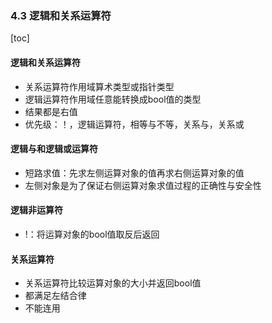 ### 4.3 逻辑和关系运算符

[toc]

#### 逻辑和关系运算符
* 关系运算符作用域算术类型或指针类型
* 逻辑运算符作用域任意能转换成bool值的类型
* 结果都是右值
* 优先级：！，逻辑运算符，相等与不等，关系与，关系或

#### 逻辑与和逻辑或运算符
* 短路求值：先求左侧运算对象的值再求右侧运算对象的值
* 左侧对象是为了保证右侧运算对象求值过程的正确性与安全性

#### 逻辑非运算符
* !：将运算对象的bool值取反后返回

#### 关系运算符
* 关系运算符比较运算对象的大小并返回bool值
* 都满足左结合律
* 不能连用

